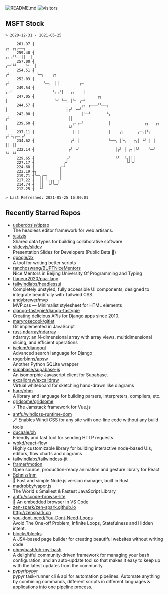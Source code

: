 ![README.md](https://github.com/Gerhut/Gerhut/workflows/README.md/badge.svg)
![visitors](https://visitors.vercel.app/Gerhut/Gerhut?token=8cf69d1f6813d272ef062726b6070c9be4ff72038cfe5a7ded7384a8da65d866)

## MSFT Stock

```
> 2020-12-31 - 2021-05-25

     261.97 ┤                                                                       ╭╮ ╭╮╭──╮                    
     259.48 ┤                                                                    ╭╮╭╯╰─╯││  │                    
     257.00 ┤                                                                  ╭─╯╰╯    ╰╯  │                    
     254.51 ┤                                                                 ╭╯            ╰─╮    ╭╮            
     252.03 ┤                                                                ╭╯               ╰─╮  ││         ╭─ 
     249.54 ┤                                                              ╭─╯                  ╰╮╭╯│   ╭╮    │  
     247.05 ┤                            ╭╮                                │                     ╰╯ ╰─╮ │╰╮ ╭─╯  
     244.57 ┤                     ╭╮ ╭───╯╰──╮                             │                          │╭╯ ╰─╯    
     242.08 ┤                     │╰─╯       ╰╮                           ╭╯                          ││         
     239.60 ┤                 ╭╮╭─╯           │               ╭╮   ╭╮     │                           ╰╯         
     237.11 ┤                 │││             │    ╭╮      ╭─╮│╰╮ ╭╯╰╮╭─╮╭╯                                      
     234.62 ┤                ╭╯││             ╰──╮ │╰╮   ╭╮│ ╰╯ │ │  ││ ││                                       
     232.14 ┤               ╭╯ ╰╯                │╭╯ │ ╭╮│╰╯    ╰─╯  ╰╯ ╰╯                                       
     229.65 ┤              ╭╯                    ╰╯  ╰╮│││                                                       
     227.17 ┤             ╭╯                          ╰╯╰╯                                                       
     224.68 ┤           ╭─╯                                                                                      
     222.19 ┼╮          │                                                                                        
     219.71 ┤╰─╮╭─╮     │                                                                                        
     217.22 ┤  ││ ╰╮╭╮ ╭╯                                                                                        
     214.74 ┤  ││  ╰╯╰─╯                                                                                         
     212.25 ┤  ╰╯                                                                                                

> Last Refreshed: 2021-05-25 16:00:01
```

## Recently Starred Repos

- [ueberdosis/tiptap](https://github.com/ueberdosis/tiptap)  
  The headless editor framework for web artisans.
- [yjs/yjs](https://github.com/yjs/yjs)  
  Shared data types for building collaborative software
- [slidevjs/slidev](https://github.com/slidevjs/slidev)  
  Presentation Slides for Developers (Public Beta 🎉)
- [google/zx](https://github.com/google/zx)  
  A tool for writing better scripts
- [ranchoswang/BUPTNiceMentors](https://github.com/ranchoswang/BUPTNiceMentors)  
  Nice Mentors in Beijing University Of Programming and Typing 
- [flaneur2020/pua-lang](https://github.com/flaneur2020/pua-lang)  
- [tailwindlabs/headlessui](https://github.com/tailwindlabs/headlessui)  
  Completely unstyled, fully accessible UI components, designed to integrate beautifully with Tailwind CSS.
- [andybrewer/mvp](https://github.com/andybrewer/mvp)  
  MVP.css — Minimalist stylesheet for HTML elements
- [django-tastypie/django-tastypie](https://github.com/django-tastypie/django-tastypie)  
  Creating delicious APIs for Django apps since 2010.
- [maryrosecook/gitlet](https://github.com/maryrosecook/gitlet)  
  Git implemented in JavaScript
- [rust-ndarray/ndarray](https://github.com/rust-ndarray/ndarray)  
  ndarray: an N-dimensional array with array views, multidimensional slicing, and efficient operations
- [ivelum/djangoql](https://github.com/ivelum/djangoql)  
  Advanced search language for Django
- [rogerbinns/apsw](https://github.com/rogerbinns/apsw)  
  Another Python SQLite wrapper
- [supabase/supabase-js](https://github.com/supabase/supabase-js)  
  An isomorphic Javascript client for Supabase.
- [excalidraw/excalidraw](https://github.com/excalidraw/excalidraw)  
  Virtual whiteboard for sketching hand-drawn like diagrams
- [harc/ohm](https://github.com/harc/ohm)  
  A library and language for building parsers, interpreters, compilers, etc.
- [gridsome/gridsome](https://github.com/gridsome/gridsome)  
  ⚡️ The Jamstack framework for Vue.js
- [antfu/windicss-runtime-dom](https://github.com/antfu/windicss-runtime-dom)  
  🪄 Enables Windi CSS for any site with one-line code without any build tools 
- [ducaale/xh](https://github.com/ducaale/xh)  
  Friendly and fast tool for sending HTTP requests
- [wbkd/react-flow](https://github.com/wbkd/react-flow)  
  Highly customizable library for building interactive node-based UIs, editors, flow charts and diagrams 
- [tailwindlabs/tailwindcss-jit](https://github.com/tailwindlabs/tailwindcss-jit)  
- [framer/motion](https://github.com/framer/motion)  
  Open source, production-ready animation and gesture library for React
- [Schniz/fnm](https://github.com/Schniz/fnm)  
  🚀 Fast and simple Node.js version manager, built in Rust
- [madrobby/vapor.js](https://github.com/madrobby/vapor.js)  
  The World's Smallest & Fastest JavaScript Library
- [antfu/vscode-browse-lite](https://github.com/antfu/vscode-browse-lite)  
  🚀 An embedded browser in VS Code
- [zen-spark/zen-spark.github.io](https://github.com/zen-spark/zen-spark.github.io)  
  http://zenspark.cn
- [you-dont-need/You-Dont-Need-Loops](https://github.com/you-dont-need/You-Dont-Need-Loops)  
  Avoid The One-off Problem, Infinite Loops, Statefulness and Hidden intent.
- [blocks/blocks](https://github.com/blocks/blocks)  
  A JSX-based page builder for creating beautiful websites without writing code
- [ohmybash/oh-my-bash](https://github.com/ohmybash/oh-my-bash)  
  A delightful community-driven framework for managing your bash configuration, and an auto-update tool so that makes it easy to keep up with the latest updates from the community.
- [pypyr/pypyr](https://github.com/pypyr/pypyr)  
  pypyr task-runner cli & api for automation pipelines. Automate anything by combining commands, different scripts in different languages & applications into one pipeline process.
